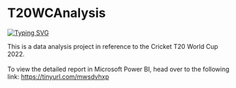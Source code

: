 # T20WCAnalysis

[![Typing SVG](https://readme-typing-svg.herokuapp.com?font=Fira+Code&size=18&pause=1000&color=003EFF&vCenter=true&width=435&lines=You+can+cut+the+tension+with+a+;cricket+stump)](https://git.io/typing-svg)

This is a data analysis project in reference to the Cricket T20 World Cup 2022. <br/><br/>
To view the detailed report in Microsoft Power BI, head over to the following link: https://tinyurl.com/mwsdvhxp
